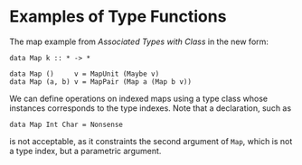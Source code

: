 # Examples of Type Functions


The map example from *Associated Types with Class* in the new form:

```wiki
data Map k :: * -> *

data Map ()     v = MapUnit (Maybe v)
data Map (a, b) v = MapPair (Map a (Map b v))
```


We can define operations on indexed maps using a type class whose instances corresponds to the type indexes.  Note that a declaration, such as

```wiki
data Map Int Char = Nonsense
```


is not acceptable, as it constraints the second argument of `Map`, which is not a type index, but a parametric argument.
